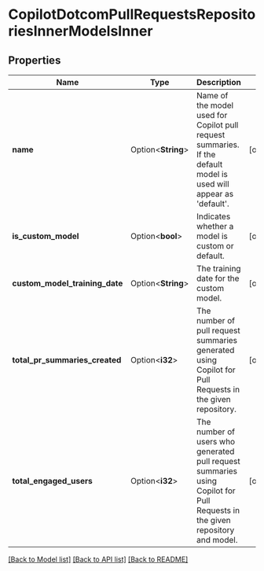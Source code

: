 # CopilotDotcomPullRequestsRepositoriesInnerModelsInner

## Properties

Name | Type | Description | Notes
------------ | ------------- | ------------- | -------------
**name** | Option<**String**> | Name of the model used for Copilot pull request summaries. If the default model is used will appear as 'default'. | [optional]
**is_custom_model** | Option<**bool**> | Indicates whether a model is custom or default. | [optional]
**custom_model_training_date** | Option<**String**> | The training date for the custom model. | [optional]
**total_pr_summaries_created** | Option<**i32**> | The number of pull request summaries generated using Copilot for Pull Requests in the given repository. | [optional]
**total_engaged_users** | Option<**i32**> | The number of users who generated pull request summaries using Copilot for Pull Requests in the given repository and model. | [optional]

[[Back to Model list]](../README.md#documentation-for-models) [[Back to API list]](../README.md#documentation-for-api-endpoints) [[Back to README]](../README.md)


